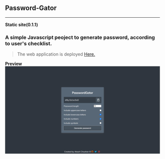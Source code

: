 ## Password-Gator

---

**Static site(0.1.1)**

### A simple Javascript peoject to generate password, according to user's checklist.

> The web application is deployed [Here.](https://passwordgatorac.netlify.app/ "view deploy")

**Preview**
![Site view](./webappimage.png)
